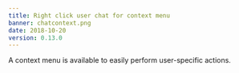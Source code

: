 ```yaml
---
title: Right click user chat for context menu
banner: chatcontext.png
date: 2018-10-20
version: 0.13.0
---
```


A context menu is available to easily perform user-specific actions.
